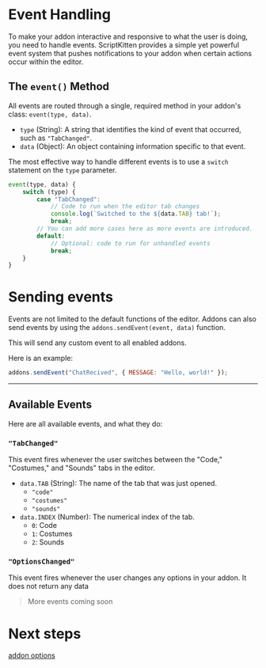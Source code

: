# Event Handling
To make your addon interactive and responsive to what the user is doing, you need to handle events. ScriptKitten provides a simple yet powerful event system that pushes notifications to your addon when certain actions occur within the editor.

## The `event()` Method
All events are routed through a single, required method in your addon's class: `event(type, data)`.

*   `type` (String): A string that identifies the kind of event that occurred, such as `"TabChanged"`.
*   `data` (Object): An object containing information specific to that event.

The most effective way to handle different events is to use a `switch` statement on the `type` parameter.

```javascript
event(type, data) {
    switch (type) {
        case "TabChanged":
            // Code to run when the editor tab changes
            console.log(`Switched to the ${data.TAB} tab!`);
            break;
        // You can add more cases here as more events are introduced.
        default:
            // Optional: code to run for unhandled events
            break;
    }
}
```

# Sending events
Events are not limited to the default functions of the editor. Addons can also send events by using the `addons.sendEvent(event, data)` function.

This will send any custom event to all enabled addons.

Here is an example:
```javascript
addons.sendEvent("ChatRecived", { MESSAGE: "Hello, world!" });
```

---

## Available Events
Here are all available events, and what they do:

### `"TabChanged"`
This event fires whenever the user switches between the "Code," "Costumes," and "Sounds" tabs in the editor.

*   `data.TAB` (String): The name of the tab that was just opened.
    *   `"code"`
    *   `"costumes"`
    *   `"sounds"`
*   `data.INDEX` (Number): The numerical index of the tab.
    *   `0`: Code
    *   `1`: Costumes
    *   `2`: Sounds

### `"OptionsChanged"`
This event fires whenever the user changes any options in your addon. 
It does not return any data

> More events coming soon

# Next steps
[addon options](#/addon-options)
